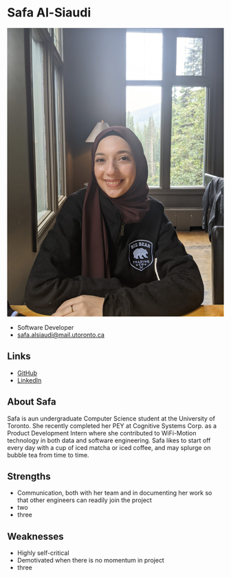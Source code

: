# Safa Al-Siaudi

![Safa Al-Siaudi](./safa_al-siaudi.jpg)

- Software Developer
- safa.alsiaudi@mail.utoronto.ca

## Links

- [GitHub](https://github.com/safaal28)
- [LinkedIn](https://www.linkedin.com/in/safa-al-siaudi/)


## About Safa

Safa is aun undergraduate Computer Science student at the University of Toronto. She recently completed her PEY at Cognitive Systems Corp. as a Product Development Intern where she contributed to WiFi-Motion technology in both data and software engineering. Safa likes to start off every day with a cup of iced matcha or iced coffee, and may splurge on bubble tea from time to time. 

## Strengths

- Communication, both with her team and in documenting her work so that other engineers can readily join the project
- two
- three

## Weaknesses

- Highly self-critical
- Demotivated when there is no momentum in  project
- three